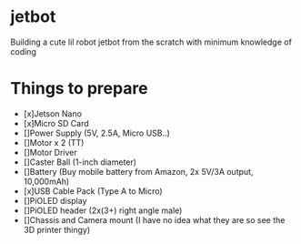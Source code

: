 # jetbot
Building a cute lil robot jetbot from the scratch with minimum knowledge of coding 

# Things to prepare
- [x]Jetson Nano
- [x]Micro SD Card
- []Power Supply (5V, 2.5A, Micro USB..)
- []Motor x 2 (TT)
- []Motor Driver 
- []Caster Ball (1-inch diameter) 
- []Battery (Buy mobile battery from Amazon, 2x 5V/3A output, 10,000mAh)
- [x]USB Cable Pack (Type A to Micro)
- []PiOLED display
- []PiOLED header (2x(3+) right angle male)
- []Chassis and Camera mount (I have no idea what they are so see the 3D printer thingy) 

